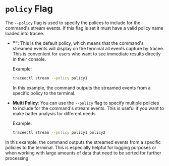 # `policy` Flag

The `--policy` flag is used to specify the polices to include for the command's stream events. If this flag is set it must have a valid policy name loaded into tracee.

- **""**: This is the default policy, which means that the command's streamed events will display on the terminal all events capture by tracee. This is convenient for users who want to see immediate results directly in their console.
  
  Example:

  ```sh
  traceectl stream --policy policy1
  ```

  In this example, the command outputs the streamed events from a specific policy to the terminal.

- **Multi Policy**: You can use the `--policy` flag to specify multiple policies to include for the command's stream events. This is useful if you want to make batter analysis for different needs
  
  Example:

  ```sh
  traceectl stream --policy policy1 policy2
  ```

In this example, the command outputs the streamed events from a specific policies to the terminal. This is especially helpful for logging purposes or when working with large amounts of data that need to be sorted for further processing.
